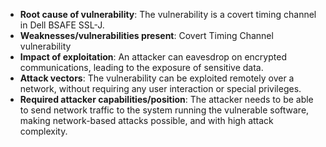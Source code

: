 - **Root cause of vulnerability**: The vulnerability is a covert timing channel in Dell BSAFE SSL-J.
- **Weaknesses/vulnerabilities present**: Covert Timing Channel vulnerability
- **Impact of exploitation**: An attacker can eavesdrop on encrypted communications, leading to the exposure of sensitive data.
- **Attack vectors**: The vulnerability can be exploited remotely over a network, without requiring any user interaction or special privileges.
- **Required attacker capabilities/position**: The attacker needs to be able to send network traffic to the system running the vulnerable software, making network-based attacks possible, and with high attack complexity.